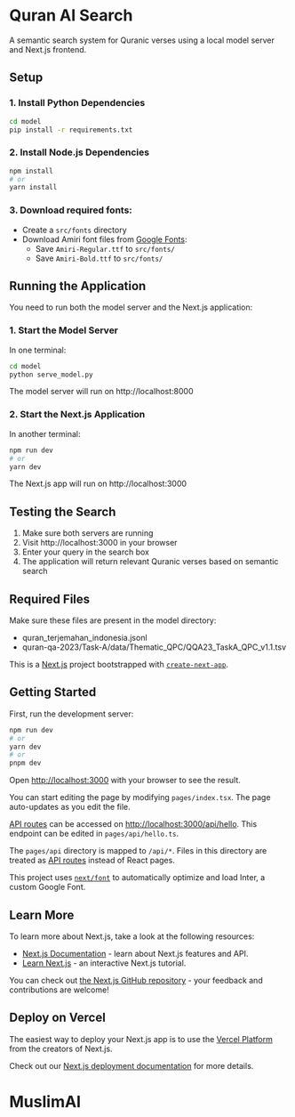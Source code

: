 # Quran AI Search

A semantic search system for Quranic verses using a local model server and Next.js frontend.

## Setup

### 1. Install Python Dependencies
```bash
cd model
pip install -r requirements.txt
```

### 2. Install Node.js Dependencies
```bash
npm install
# or
yarn install
```

### 3. Download required fonts:
- Create a `src/fonts` directory
- Download Amiri font files from [Google Fonts](https://fonts.google.com/specimen/Amiri):
  - Save `Amiri-Regular.ttf` to `src/fonts/`
  - Save `Amiri-Bold.ttf` to `src/fonts/`

## Running the Application

You need to run both the model server and the Next.js application:

### 1. Start the Model Server
In one terminal:
```bash
cd model
python serve_model.py
```
The model server will run on http://localhost:8000

### 2. Start the Next.js Application
In another terminal:
```bash
npm run dev
# or
yarn dev
```
The Next.js app will run on http://localhost:3000

## Testing the Search

1. Make sure both servers are running
2. Visit http://localhost:3000 in your browser
3. Enter your query in the search box
4. The application will return relevant Quranic verses based on semantic search

## Required Files
Make sure these files are present in the model directory:
- quran_terjemahan_indonesia.jsonl
- quran-qa-2023/Task-A/data/Thematic_QPC/QQA23_TaskA_QPC_v1.1.tsv

This is a [Next.js](https://nextjs.org/) project bootstrapped with [`create-next-app`](https://github.com/vercel/next.js/tree/canary/packages/create-next-app).

## Getting Started

First, run the development server:

```bash
npm run dev
# or
yarn dev
# or
pnpm dev
```

Open [http://localhost:3000](http://localhost:3000) with your browser to see the result.

You can start editing the page by modifying `pages/index.tsx`. The page auto-updates as you edit the file.

[API routes](https://nextjs.org/docs/api-routes/introduction) can be accessed on [http://localhost:3000/api/hello](http://localhost:3000/api/hello). This endpoint can be edited in `pages/api/hello.ts`.

The `pages/api` directory is mapped to `/api/*`. Files in this directory are treated as [API routes](https://nextjs.org/docs/api-routes/introduction) instead of React pages.

This project uses [`next/font`](https://nextjs.org/docs/basic-features/font-optimization) to automatically optimize and load Inter, a custom Google Font.

## Learn More

To learn more about Next.js, take a look at the following resources:

- [Next.js Documentation](https://nextjs.org/docs) - learn about Next.js features and API.
- [Learn Next.js](https://nextjs.org/learn) - an interactive Next.js tutorial.

You can check out [the Next.js GitHub repository](https://github.com/vercel/next.js/) - your feedback and contributions are welcome!

## Deploy on Vercel

The easiest way to deploy your Next.js app is to use the [Vercel Platform](https://vercel.com/new?utm_medium=default-template&filter=next.js&utm_source=create-next-app&utm_campaign=create-next-app-readme) from the creators of Next.js.

Check out our [Next.js deployment documentation](https://nextjs.org/docs/deployment) for more details.

# MuslimAI
